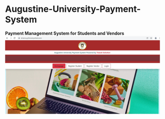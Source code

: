 # Augustine-University-Payment-System
<b>Payment Management System for Students and Vendors</b>
<img src="./homepage.jpg">
